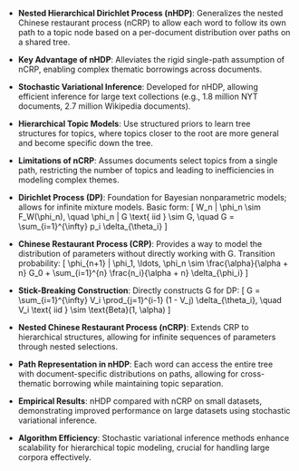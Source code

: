 - **Nested Hierarchical Dirichlet Process (nHDP)**: Generalizes the nested Chinese restaurant process (nCRP) to allow each word to follow its own path to a topic node based on a per-document distribution over paths on a shared tree.

- **Key Advantage of nHDP**: Alleviates the rigid single-path assumption of nCRP, enabling complex thematic borrowings across documents.

- **Stochastic Variational Inference**: Developed for nHDP, allowing efficient inference for large text collections (e.g., 1.8 million NYT documents, 2.7 million Wikipedia documents).

- **Hierarchical Topic Models**: Use structured priors to learn tree structures for topics, where topics closer to the root are more general and become specific down the tree.

- **Limitations of nCRP**: Assumes documents select topics from a single path, restricting the number of topics and leading to inefficiencies in modeling complex themes.

- **Dirichlet Process (DP)**: Foundation for Bayesian nonparametric models; allows for infinite mixture models. Basic form: 
  \[
  W_n | \phi_n \sim F_W(\phi_n), \quad \phi_n | G \text{ iid } \sim G, \quad G = \sum_{i=1}^{\infty} p_i \delta_{\theta_i}
  \]

- **Chinese Restaurant Process (CRP)**: Provides a way to model the distribution of parameters without directly working with G. Transition probability:
  \[
  \phi_{n+1} | \phi_1, \ldots, \phi_n \sim \frac{\alpha}{\alpha + n} G_0 + \sum_{i=1}^{n} \frac{n_i}{\alpha + n} \delta_{\phi_i}
  \]

- **Stick-Breaking Construction**: Directly constructs G for DP:
  \[
  G = \sum_{i=1}^{\infty} V_i \prod_{j=1}^{i-1} (1 - V_j) \delta_{\theta_i}, \quad V_i \text{ iid } \sim \text{Beta}(1, \alpha)
  \]

- **Nested Chinese Restaurant Process (nCRP)**: Extends CRP to hierarchical structures, allowing for infinite sequences of parameters through nested selections.

- **Path Representation in nHDP**: Each word can access the entire tree with document-specific distributions on paths, allowing for cross-thematic borrowing while maintaining topic separation.

- **Empirical Results**: nHDP compared with nCRP on small datasets, demonstrating improved performance on large datasets using stochastic variational inference.

- **Algorithm Efficiency**: Stochastic variational inference methods enhance scalability for hierarchical topic modeling, crucial for handling large corpora effectively.